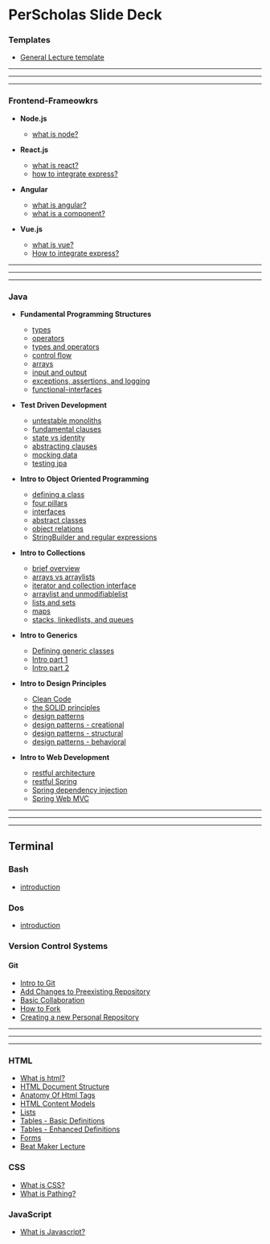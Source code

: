 # PerScholas Slide Deck

### Templates
* [General Lecture template](lectures/supertopic-template/subtopic-template/lecture.html) 



<hr><hr><hr>

### Frontend-Frameowkrs
* **Node.js**
    * [what is node?]()

* **React.js**
    * [what is react?](lectures/frontend-frameworks/angular/what-is/lecture.html)
    * [how to integrate express?](lectures/frontend-frameworks/angular/what-is-component/lecture.html)

* **Angular**
    * [what is angular?](lectures/frontend-frameworks/angular/what-is/lecture.html)
    * [what is a component?](lectures/frontend-frameworks/angular/what-is-component/lecture.html)

    
* **Vue.js**
    * [what is vue?](lectures/frontend-frameworks/angular/what-is/lecture.html)
    * [How to integrate express?](lectures/frontend-frameworks/angular/what-is-component/lecture.html)

    







<hr><hr><hr>


### Java

* **Fundamental Programming Structures**
    * [types](lectures/java/fundamental-programming-structures/types/lecture.html)
    * [operators](lectures/java/fundamental-programming-structures/operators/lecture.html)
    * [types and operators](lectures/java/fundamental-programming-structures/types-and-operators/lecture.html)
    * [control flow](lectures/java/fundamental-programming-structures/control-flow/lecture.html)
    * [arrays](lectures/java/fundamental-programming-structures/arrays/lecture.html)
    * [input and output](lectures/java/fundamental-programming-structures/input-and-output/lecture.html)
    * [exceptions, assertions, and logging](lectures/java/fundamental-programming-structures/exceptions-assertions-logging/lecture.html)
    * [functional-interfaces](lectures/java/fundamental-programming-structures/functional-interfaces/lecture.html)


* **Test Driven Development**
    * [untestable monoliths](lectures/java/test-driven-development/untestable-monoliths/lecture.html)
    * [fundamental clauses](lectures/java/test-driven-development/fundamental-clauses/lecture.html)
    * [state vs identity](lectures/java/test-driven-development/state-vs-identity/lecture.html)
    * [abstracting clauses](lectures/java/test-driven-development/abstracting-clauses/lecture.html)
    * [mocking data](lectures/java/test-driven-development/mocking-data/lecture.html)
    * [testing jpa](lectures/java/test-driven-development/testing-jpa/lecture.html)

* **Intro to Object Oriented Programming**
    * [defining a class](lectures/java/object-oriented-programming/defining-a-class/lecture.html)
    * [four pillars](lectures/java/object-oriented-programming/four-pillars/lecture.html)
    * [interfaces](lectures/java/object-oriented-programming/interfaces/lecture.html)
    * [abstract classes](lectures/java/object-oriented-programming/abstract-classes/lecture.html)
    * [object relations](lectures/java/object-oriented-programming/object-relations/lecture.html)
    * [StringBuilder and regular expressions](lectures/java/object-oriented-programming/stringbuilder-and-regex/lecture.html)

* **Intro to Collections**
    * [brief overview](lectures/java/collections/brief-overview/lecture.html)
    * [arrays vs arraylists](lectures/java/collections/arrays-vs-arraylists/lecture.html)
    * [iterator and collection interface](lectures/java/collections/iterator-and-collection-interface/lecture.html)
    * [arraylist and unmodifiablelist](lectures/java/collections/arraylist-unmodifiablelist-set/lecture.html)
    * [lists and sets](lectures/java/collections/brief-overview/lecture.html)
    * [maps](lectures/java/collections/maps/lecture.html)
    * [stacks, linkedlists, and queues](lectures/java/collections/brief-overview/lecture.html)

* **Intro to Generics**
    * [Defining generic classes](lectures/java/generics/defining-generic-classes/lecture.html)
    * [Intro part 1](lectures/java/generics/intro-part1/lecture.html)
    * [Intro part 2](lectures/java/generics/intro-part2/lecture.html)

* **Intro to Design Principles**
    * [Clean Code](lectures/java/design-principles/clean-code/lecture.html)
    * [the SOLID principles](lectures/java/design-principles/solid-principles/lecture.html)
    * [design patterns](lectures/java/design-principles/design-patterns/lecture.html)
    * [design patterns - creational](lectures/java/design-principles/design-patterns-creational/lecture.html)
    * [design patterns - structural](lectures/java/design-principles/design-patterns-structural/lecture.html)
    * [design patterns - behavioral](lectures/java/design-principles/design-patterns-behavioral/lecture.html)

* **Intro to Web Development** 
    * [restful architecture](lectures/java/web/restful/lecture.html)
    * [restful Spring](lectures/java/web/restful-spring/lecture.html)
    * [Spring dependency injection](lectures/java/web/spring-dependency-injection/lecture.html)
    * [Spring Web MVC](lectures/java/web/spring-web-mvc/lecture.html)









<hr><hr><hr>

## Terminal
### Bash
* [introduction](lectures/terminal/bash/lecture.html)

### Dos
* [introduction](lectures/terminal/dos/lecture.html)



### Version Control Systems

#### Git
* [Intro to Git](lectures/version-control-systems/git/introduction/lecture.html)
* [Add Changes to Preexisting Repository](lectures/version-control-systems/git/add-change-to-preexisting-repo/lecture.html)
* [Basic Collaboration](lectures/version-control-systems/git/basic-collaboration/lecture.html)
* [How to Fork](lectures/version-control-systems/git/how-to-fork/lecture.html)
* [Creating a new Personal Repository](lectures/version-control-systems/git/creating-a-new-repository/lecture.html)








<hr><hr><hr>

### HTML
* [What is html?](lectures/html/what-is-html/lecture.html)
* [HTML Document Structure](lectures/html/document-structure/lecture.html)
* [Anatomy Of Html Tags](lectures/html/anatomy-of-html-tags/lecture.html)
* [HTML Content Models](lectures/html/html-content-models/lecture.html)
* [Lists](lectures/html/lists/lecture.html)
* [Tables - Basic Definitions](lectures/html/tables-basic-definitions/lecture.html)
* [Tables - Enhanced Definitions](lectures/html/tables-enhanced-definitions/lecture.html)
* [Forms](lectures/html/forms/lecture.html)
* [Beat Maker Lecture](lectures/html/beat-maker-lecture/lecture.html)


### CSS
* [What is CSS?](lectures/html/css/what-is-css/lecture.html)
* [What is Pathing?](lectures/html/css/pathing/lecture.html)

### JavaScript
* [What is Javascript?](lectures/html/javascript/what-is-javascript/lecture.html)




